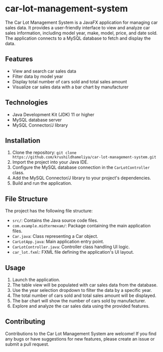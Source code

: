 # car-lot-management-system

The Car Lot Management System is a JavaFX application for managing car sales data. It provides a user-friendly interface to view and analyze car sales information, including model year, make, model, price, and date sold. The application connects to a MySQL database to fetch and display the data.

## Features

- View and search car sales data
- Filter data by model year
- Display total number of cars sold and total sales amount
- Visualize car sales data with a bar chart by manufacturer

## Technologies

- Java Development Kit (JDK) 11 or higher
- MySQL database server
- MySQL Connector/J library

## Installation

1. Clone the repository: `git clone https://github.com/krushildhameliya/car-lot-management-system.git`
2. Import the project into your Java IDE.
3. Configure the MySQL database connection in the `CarLotController` class.
4. Add the MySQL Connector/J library to your project's dependencies.
5. Build and run the application.

## File Structure

The project has the following file structure:

- `src/`: Contains the Java source code files.
- `com.example.midtermexam/`: Package containing the main application files.
- `Car.java`: Class representing a Car object.
- `CarLotApp.java`: Main application entry point.
- `CarLotController.java`: Controller class handling UI logic.
- `car_lot.fxml`: FXML file defining the application's UI layout.


## Usage

1. Launch the application.
2. The table view will be populated with car sales data from the database.
3. Use the year selection dropdown to filter the data by a specific year.
4. The total number of cars sold and total sales amount will be displayed.
5. The bar chart will show the number of cars sold by manufacturer.
6. Explore and analyze the car sales data using the provided features.

## Contributing

Contributions to the Car Lot Management System are welcome! If you find any bugs or have suggestions for new features, please create an issue or submit a pull request.



